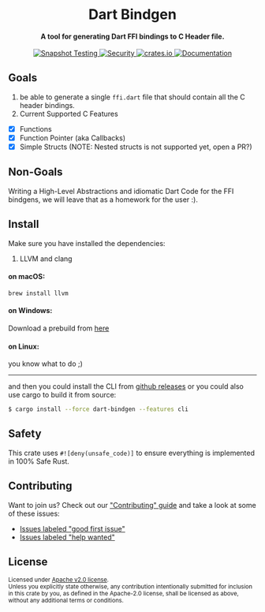 <h1 align="center">Dart Bindgen</h1>
<div align="center">
  <strong>
        A tool for generating Dart FFI bindings to C Header file.
  </strong>

</div>

<br />

<div align="center">
  <a href="https://github.com/sunshine-protocol/dart-bindgen">
    <img src="https://github.com/sunshine-protocol/dart-bindgen/workflows/Snapshot%20Testing/badge.svg"
      alt="Snapshot Testing" />
  </a>
   <a href="https://github.com/sunshine-protocol/dart-bindgen">
    <img src="https://github.com/sunshine-protocol/dart-bindgen/workflows/Security%20audit/badge.svg"
      alt="Security" />
  </a>
  <a href="https://crates.io/crates/dart-bindgen">
    <img src="https://img.shields.io/crates/v/dart-bindgen.svg"
      alt="crates.io" />
  </a>
  <a href="https://docs.rs/dart-bindgen">
    <img src="https://docs.rs/dart-bindgen/badge.svg"
      alt="Documentation" />
  </a>
</div>

## Goals

1. be able to generate a single `ffi.dart` file that should contain all the C header bindings.
2. Current Supported C Features

- [x] Functions
- [x] Function Pointer (aka Callbacks)
- [x] Simple Structs (NOTE: Nested structs is not supported yet, open a PR?)

## Non-Goals

Writing a High-Level Abstractions and idiomatic Dart Code for the FFI bindgens, we will leave that as a homework for the user :).

## Install

Make sure you have installed the dependencies:

1. LLVM and clang

#### on macOS:

```
brew install llvm
```

#### on Windows:

Download a prebuild from [here](https://releases.llvm.org/)

#### on Linux:

you know what to do ;)

---

and then you could install the CLI from [github releases](https://github.com/sunshine-protocol/dart-bindgen/releases) or you could also use cargo to build it from source:

```bash
$ cargo install --force dart-bindgen --features cli
```

## Safety

This crate uses `#![deny(unsafe_code)]` to ensure everything is implemented in
100% Safe Rust.

## Contributing

Want to join us? Check out our ["Contributing" guide][contributing] and take a
look at some of these issues:

- [Issues labeled "good first issue"][good-first-issue]
- [Issues labeled "help wanted"][help-wanted]

[contributing]: https://github.com/sunshine-protocol/dart-bindgen/blob/master/.github/CONTRIBUTING.md
[good-first-issue]: https://github.com/sunshine-protocol/dart-bindgen/labels/good%20first%20issue
[help-wanted]: https://github.com/sunshine-protocol/dart-bindgen/labels/help%20wanted

## License

<sup>
Licensed under <a href="LICENSE">Apache v2.0 license</a>.
</sup>

<br/>

<sub>
Unless you explicitly state otherwise, any contribution intentionally submitted
for inclusion in this crate by you, as defined in the Apache-2.0 license, shall
be licensed as above, without any additional terms or conditions.
</sub>
